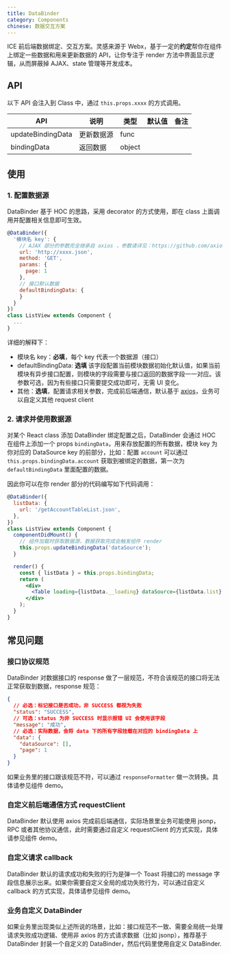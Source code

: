 ```yaml
---
title: DataBinder
category: Components
chinese: 数据交互方案
---
```


ICE 前后端数据绑定、交互方案。灵感来源于 Webx，基于一定的**约定**帮你在组件上绑定一些数据和用来更新数据的 API，让你专注于 render 方法中界面显示逻辑，从而屏蔽掉 AJAX、state 管理等开发成本。

## API

以下 API 会注入到 Class 中，通过 `this.props.xxxx` 的方式调用。

| API              |  说明          |  类型   | 默认值 | 备注   |
| --------          | ---------    | ------ | ------ | ------- |
| updateBindingData | 更新数据源 | func       |        |      |
| bindingData     | 返回数据     | object    |         |      |

## 使用

### 1. 配置数据源

DataBinder 基于 HOC 的思路，采用 decorator 的方式使用，即在 class 上面调用并配置相关信息即可生效。

```jsx
@DataBinder({
  '模块名 key': {
    // AJAX 部分的参数完全继承自 axios ，参数请详见：https://github.com/axios/axios
    url: 'http://xxxx.json',
    method: 'GET',
    params: {
      page: 1
    },
    // 接口默认数据
    defaultBindingData: {
    }
  }
})
class ListView extends Component {
  ...
}
```

详细的解释下：

* 模块名 key：**必填**，每个 key 代表一个数据源（接口）
* defaultBindingData: **选填** 该字段配置当前模块数据初始化默认值，如果当前模块有异步接口配置，则模块的字段需要与接口返回的数据字段一一对应。该参数可选，因为有些接口只需要提交成功即可，无需 UI 变化。
* 其他：**选填**，配置请求相关参数，完成前后端通信，默认基于 [axios](https://github.com/axios/axios)，业务可以自定义其他 request client

### 2. 请求并使用数据源

对某个 React class 添加 DataBinder 绑定配置之后，DataBinder 会通过 HOC 在组件上添加一个 props `bindingData`，用来存放配置的所有数据，模块 key 为你对应的 DataSource key 的前部分，比如：配置 `account` 可以通过 `this.props.bindingData.account` 获取到被绑定的数据，第一次为 `defaultBindingData` 里面配置的数据。

因此你可以在你 render 部分的代码编写如下代码调用：

```jsx
@DataBinder({
  listData: {
    url: '/getAccountTableList.json',
  },
})
class ListView extends Component {
  componentDidMount() {
    // 组件加载时获取数据源，数据获取完成会触发组件 render
    this.props.updateBindingData('dataSource');
  }

  render() {
    const { listData } = this.props.bindingData;
    return (
      <div>
        <Table loading={listData.__loading} dataSource={listData.list} />
      </div>
    );
  }
}
```

## 常见问题

### 接口协议规范

DataBinder 对数据接口的 response 做了一层规范，不符合该规范的接口将无法正常获取到数据，response 规范：

```json
{
  // 必选：标记接口是否成功，非 SUCCESS 都视为失败
  "status": "SUCCESS",
  // 可选：status 为非 SUCCESS 时显示报错 UI 会使用该字段
  "message": "成功",
  // 必选：实际数据，会将 data 下的所有字段挂载在对应的 bindingData 上
  "data": {
    "dataSource": [],
    "page": 1
  }
}
```

如果业务里的接口跟该规范不符，可以通过 `responseFormatter` 做一次转换。具体请参见组件 demo。

### 自定义前后端通信方式 requestClient

DataBinder 默认使用 axios 完成前后端通信，实际场景里业务可能使用 jsonp，RPC 或者其他协议通信，此时需要通过自定义 requestClient 的方式实现，具体请参见组件 demo。

### 自定义请求 callback

DataBinder 默认的请求成功和失败的行为是弹一个 Toast 将接口的 message 字段信息展示出来。如果你需要自定义全局的成功失败行为，可以通过自定义 callback 的方式实现，具体请参见组件 demo。

### 业务自定义 DataBinder

如果业务里出现类似上述所说的场景，比如：接口规范不一致、需要全局统一处理请求失败成功逻辑、使用非 axios 的方式请求数据（比如 jsonp），推荐基于 DataBinder 封装一个自定义的 DataBinder，然后代码里使用自定义 DataBinder.
